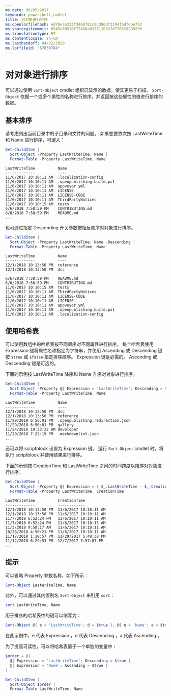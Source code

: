 ```yaml
---
ms.date: 06/05/2017
keywords: powershell,cmdlet
title: 对对象进行排序
ms.openlocfilehash: ed78e7e333f3468781c9cd96df2194fbdfebe753
ms.sourcegitcommit: 6545c60578f7745be015111052fd7769f8289296
ms.translationtype: HT
ms.contentlocale: zh-CN
ms.lasthandoff: 04/22/2020
ms.locfileid: "67030784"
---
```

# <a name="sorting-objects"></a>对对象进行排序

可以通过使用 `Sort-Object` cmdlet 组织已显示的数据，使其更易于扫描。 `Sort-Object` 依据一个或多个属性的名称进行排序，并返回按这些属性的值进行排序的数据。

## <a name="basic-sorting"></a>基本排序

请考虑列出当前目录中的子目录和文件的问题。
如果想要依次按 LastWriteTime  和 Name  进行排序，可键入：

```powershell
Get-ChildItem |
  Sort-Object -Property LastWriteTime, Name |
  Format-Table -Property LastWriteTime, Name
```

```output
LastWriteTime          Name
-------------          ----
11/6/2017 10:10:11 AM  .localization-config
11/6/2017 10:10:11 AM  .openpublishing.build.ps1
11/6/2017 10:10:11 AM  appveyor.yml
11/6/2017 10:10:11 AM  LICENSE
11/6/2017 10:10:11 AM  LICENSE-CODE
11/6/2017 10:10:11 AM  ThirdPartyNotices
11/6/2017 10:10:15 AM  tests
6/6/2018 7:58:59 PM    CONTRIBUTING.md
6/6/2018 7:58:59 PM    README.md
...
```

也可通过指定 Descending  开关参数按相反顺序对对象进行排序。

```powershell
Get-ChildItem |
  Sort-Object -Property LastWriteTime, Name -Descending |
  Format-Table -Property LastWriteTime, Name
```

```output
LastWriteTime          Name
-------------          ----
12/1/2018 10:13:50 PM  reference
12/1/2018 10:13:50 PM  dsc
...
6/6/2018 7:58:59 PM    README.md
6/6/2018 7:58:59 PM    CONTRIBUTING.md
11/6/2017 10:10:15 AM  tests
11/6/2017 10:10:11 AM  ThirdPartyNotices
11/6/2017 10:10:11 AM  LICENSE-CODE
11/6/2017 10:10:11 AM  LICENSE
11/6/2017 10:10:11 AM  appveyor.yml
11/6/2017 10:10:11 AM  .openpublishing.build.ps1
11/6/2017 10:10:11 AM  .localization-config
```

## <a name="using-hash-tables"></a>使用哈希表

可以使用数组中的哈希表按不同顺序对不同属性进行排序。
每个哈希表使用 Expression  键将属性名称指定为字符串，并使用 Ascending  或 Descending  键按 `$true` 或 `$false` 指定排序顺序。
Expression  键是必需的。
Ascending  或 Descending  键是可选的。

下面的示例按 LastWriteTime  降序和 Name  升序对对象进行排序。

```powershell
Get-ChildItem |
  Sort-Object -Property @{ Expression = 'LastWriteTime'; Descending = $true }, @{ Expression = 'Name'; Ascending = $true } |
  Format-Table -Property LastWriteTime, Name
```

```output
LastWriteTime          Name
-------------          ----
12/1/2018 10:13:50 PM  dsc
12/1/2018 10:13:50 PM  reference
11/29/2018 6:56:01 PM  .openpublishing.redirection.json
11/29/2018 6:56:01 PM  gallery
11/24/2018 10:33:22 AM developer
11/20/2018 7:22:19 PM  .markdownlint.json
...
```

还可以将 scriptblock 设置为 Expression  键。
运行 `Sort-Object` cmdlet 时，将执行 scriptblock 并使用结果进行排序。

下面的示例按 CreationTime  和 LastWriteTime  之间的时间跨度以降序对对象进行排序。

```powershell
Get-ChildItem |
  Sort-Object -Property @{ Expression = { $_.LastWriteTime - $_.CreationTime }; Descending = $true } |
  Format-Table -Property LastWriteTime, CreationTime
```

```output
LastWriteTime          CreationTime
-------------          ------------
12/1/2018 10:13:50 PM  11/6/2017 10:10:11 AM
12/1/2018 10:13:50 PM  11/6/2017 10:10:11 AM
11/7/2018 6:52:24 PM   11/6/2017 10:10:11 AM
11/7/2018 6:52:24 PM   11/6/2017 10:10:15 AM
11/3/2018 9:58:17 AM   11/6/2017 10:10:11 AM
10/26/2018 4:50:21 PM  11/6/2017 10:10:11 AM
11/17/2018 1:10:57 PM  11/29/2017 5:48:30 PM
11/12/2018 6:29:53 PM  12/7/2017 7:57:07 PM
...
```

## <a name="tips"></a>提示

可以省略 Property  参数名称，如下所示：

```powershell
Sort-Object LastWriteTime, Name
```

此外，可以通过其内置别名 `Sort-Object` 来引用 `sort`：

```powershell
sort LastWriteTime, Name
```

用于排序的哈希表中的键可以缩写为：

```powershell
Sort-Object @{ e = 'LastWriteTime'; d = $true }, @{ e = 'Name'; a = $true }
```

在此示例中，e  代表 Expression  ，d  代表 Descending  ，a  代表 Ascending  。

为了提高可读性，可以将哈希表置于一个单独的变量中：

```powershell
$order = @(
  @{ Expression = 'LastWriteTime'; Descending = $true }
  @{ Expression = 'Name'; Ascending = $true }
)

Get-ChildItem |
  Sort-Object $order |
  Format-Table LastWriteTime, Name
```

